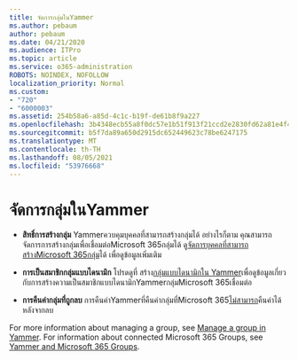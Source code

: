 ```yaml
---
title: จัดการกลุ่มในYammer
ms.author: pebaum
author: pebaum
ms.date: 04/21/2020
ms.audience: ITPro
ms.topic: article
ms.service: o365-administration
ROBOTS: NOINDEX, NOFOLLOW
localization_priority: Normal
ms.custom:
- "720"
- "6000003"
ms.assetid: 254b58a6-a85d-4c1c-b19f-de61b8f9a227
ms.openlocfilehash: 3b4348ecb55a8f0dc57e1b51f913f21ccd2e2830fd62a81e4f47a77ef371a226
ms.sourcegitcommit: b5f7da89a650d2915dc652449623c78be6247175
ms.translationtype: MT
ms.contentlocale: th-TH
ms.lasthandoff: 08/05/2021
ms.locfileid: "53976668"
---
```

# <a name="manage-groups-in-yammer"></a>จัดการกลุ่มในYammer

- **สิทธิ์การสร้างกลุ่ม** Yammerควบคุมบุคคลที่สามารถสร้างกลุ่มได้ อย่างไรก็ตาม คุณสามารถจัดการการสร้างกลุ่มเพื่อเชื่อมต่อMicrosoft 365กลุ่มได้ ดู[จัดการบุคคลที่สามารถสร้างMicrosoft 365กลุ่ม](https://docs.microsoft.com/microsoft-365/admin/create-groups/manage-creation-of-groups)ได้ เพื่อดูข้อมูลเพิ่มเติม

- **การเป็นสมาชิกกลุ่มแบบไดนามิก** โปรดดูที่ สร้าง[กลุ่มแบบไดนามิกใน Yammer](https://docs.microsoft.com/yammer/manage-yammer-groups/create-a-dynamic-group)เพื่อดูข้อมูลเกี่ยวกับการสร้างความเป็นสมาชิกแบบไดนามิกYammerกลุ่มMicrosoft 365เชื่อมต่อ

- **การคืนค่ากลุ่มที่ถูกลบ** การคืนค่าYammerที่คืนค่ากลุ่มที่Microsoft 365[ไม่สามารถ](https://docs.microsoft.com/microsoft-365/admin/create-groups/restore-deleted-group)คืนค่าได้หลังจากลบ

For more information about managing a group, see [Manage a group in Yammer](https://support.office.com/article/Manage-a-group-in-Yammer-6e05c6d6-5548-4c88-89cd-e6757a514ef2). For information about connected Microsoft 365 Groups, see [Yammer and Microsoft 365 Groups](https://docs.microsoft.com/yammer/manage-yammer-groups/yammer-and-office-365-groups).
  